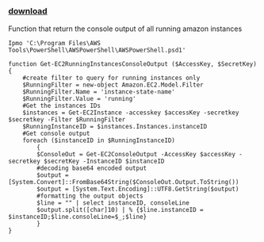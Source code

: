 ﻿---
pid:            6219
parent:         0
children:       
poster:         Hugues
title:          
date:           2016-02-15 22:37:52
description:    Function that return the console output of all running amazon instances
format:         posh
---

# 

### [download](6219.ps1)  

Function that return the console output of all running amazon instances

```posh
Ipmo 'C:\Program Files\AWS Tools\PowerShell\AWSPowerShell\AWSPowerShell.psd1'

function Get-EC2RunningInstancesConsoleOutput ($AccessKey, $SecretKey)
{
    #create filter to query for running instances only
    $RunningFilter = new-object Amazon.EC2.Model.Filter
    $RunningFilter.Name = 'instance-state-name'
    $RunningFilter.Value = 'running'
    #Get the instances IDs
    $instances = Get-EC2Instance -accesskey $accessKey -secretkey $secretkey -Filter $RunningFilter
    $RunningInstanceID = $instances.Instances.instanceID
    #Get console output
    foreach ($instanceID in $RunningInstanceID)
        {
        $ConsoleOut = Get-EC2ConsoleOutput -AccessKey $accessKey -secretkey $secretKey -InstanceID $instanceID
        #decoding base64 encoded output
        $output = [System.Convert]::FromBase64String($ConsoleOut.Output.ToString())
        $output = [System.Text.Encoding]::UTF8.GetString($output)
        #formatting the output objects
        $line = "" | select instanceID, consoleLine
        $output.split([char]10) | % {$line.instanceID = $instanceID;$line.consoleLine=$_;$line}
        }
}
```
